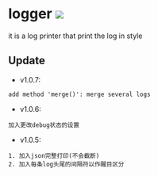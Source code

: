# logger [![](https://jitpack.io/v/forgetman/logger.svg)](https://jitpack.io/#forgetman/logger)
it is a log printer that print the log in style

Update
------
+ v1.0.7:
```text
add method 'merge()': merge several logs  
```
+ v1.0.6:
```text
加入更改debug状态的设置
```
+ v1.0.5: 
```text
1. 加入json完整打印(不会截断)
2. 加入每条log头尾的间隔符以作醒目区分
```
